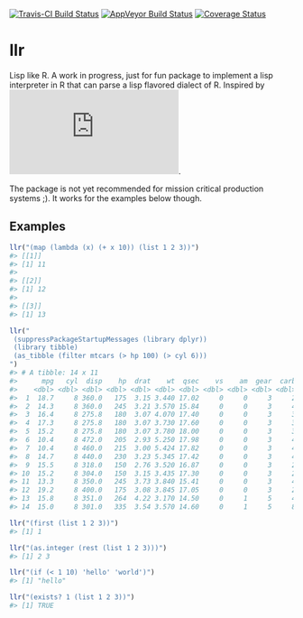 [![Travis-CI Build Status](https://travis-ci.org/dirkschumacher/llr.svg?branch=master)](https://travis-ci.org/dirkschumacher/llr) [![AppVeyor Build Status](https://ci.appveyor.com/api/projects/status/github/dirkschumacher/llr?branch=master&svg=true)](https://ci.appveyor.com/project/dirkschumacher/llr) [![Coverage Status](https://img.shields.io/codecov/c/github/dirkschumacher/llr/master.svg)](https://codecov.io/github/dirkschumacher/llr?branch=master)

llr
===

Lisp like R. A work in progress, just for fun package to implement a lisp interpreter in R that can parse a lisp flavored dialect of R. Inspired by ![Peter Norvig's article](http://norvig.com/lispy.html).

The package is not yet recommended for mission critical production systems ;). It works for the examples below though.

Examples
--------

``` r
llr("(map (lambda (x) (+ x 10)) (list 1 2 3))")
#> [[1]]
#> [1] 11
#> 
#> [[2]]
#> [1] 12
#> 
#> [[3]]
#> [1] 13
```

``` r
llr("
 (suppressPackageStartupMessages (library dplyr))
 (library tibble)
 (as_tibble (filter mtcars (> hp 100) (> cyl 6)))
")
#> # A tibble: 14 x 11
#>      mpg   cyl  disp    hp  drat    wt  qsec    vs    am  gear  carb
#>    <dbl> <dbl> <dbl> <dbl> <dbl> <dbl> <dbl> <dbl> <dbl> <dbl> <dbl>
#>  1  18.7     8 360.0   175  3.15 3.440 17.02     0     0     3     2
#>  2  14.3     8 360.0   245  3.21 3.570 15.84     0     0     3     4
#>  3  16.4     8 275.8   180  3.07 4.070 17.40     0     0     3     3
#>  4  17.3     8 275.8   180  3.07 3.730 17.60     0     0     3     3
#>  5  15.2     8 275.8   180  3.07 3.780 18.00     0     0     3     3
#>  6  10.4     8 472.0   205  2.93 5.250 17.98     0     0     3     4
#>  7  10.4     8 460.0   215  3.00 5.424 17.82     0     0     3     4
#>  8  14.7     8 440.0   230  3.23 5.345 17.42     0     0     3     4
#>  9  15.5     8 318.0   150  2.76 3.520 16.87     0     0     3     2
#> 10  15.2     8 304.0   150  3.15 3.435 17.30     0     0     3     2
#> 11  13.3     8 350.0   245  3.73 3.840 15.41     0     0     3     4
#> 12  19.2     8 400.0   175  3.08 3.845 17.05     0     0     3     2
#> 13  15.8     8 351.0   264  4.22 3.170 14.50     0     1     5     4
#> 14  15.0     8 301.0   335  3.54 3.570 14.60     0     1     5     8
```

``` r
llr("(first (list 1 2 3))")
#> [1] 1
```

``` r
llr("(as.integer (rest (list 1 2 3)))")
#> [1] 2 3
```

``` r
llr("(if (< 1 10) 'hello' 'world')")
#> [1] "hello"
```

``` r
llr("(exists? 1 (list 1 2 3))")
#> [1] TRUE
```
